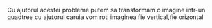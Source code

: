 Cu ajutorul acestei probleme putem sa transformam o imagine intr-un quadtree cu ajutorul caruia vom roti imaginea fie vertical,fie orizontal
